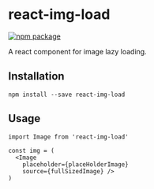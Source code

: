 # react-img-load

<!--[![Travis][build-badge]][build]-->
[![npm package][npm-badge]][npm]
<!--[![Coveralls][coveralls-badge]][coveralls]-->

A react component for image lazy loading.

<!--[build-badge]: https://img.shields.io/travis/user/repo/master.png?style=flat-square
[build]: https://travis-ci.org/user/repo-->

[npm-badge]: https://img.shields.io/npm/v/npm-package.png?style=flat-square
[npm]: https://www.npmjs.org/package/react-img-load

<!--[coveralls-badge]: https://img.shields.io/coveralls/user/repo/master.png?style=flat-square
[coveralls]: https://coveralls.io/github/user/repo-->

## Installation
`npm install --save react-img-load`

## Usage
```
import Image from 'react-img-load'

const img = (
  <Image 
    placeholder={placeHolderImage}
    source={fullSizedImage} />
)
```

